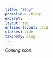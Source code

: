 ```yaml
---
title: "Blog"
permalink: /blog/
excerpt: 
layout: tag
entries_layout: grid
classes: wide
taxonomy: blog
---
```


*Coming soon.*
